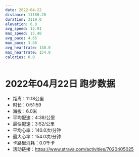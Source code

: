```yaml
---
date: 2022-04-22
distance: 11180.20
duration: 3119.0
elevation: 6.0
avg_speed: 12.91
max_speed: 15.48
avg_pace: 4.65
max_pace: 3.88
avg_heartrate: 140.0
max_heartrate: 154.0
calories: 0.0
---
```


# 2022年04月22日 跑步数据

- 距离：11.18公里
- 时长：0:51:59
- 海拔：6.0米
- 平均配速：4:38/公里
- 最快配速：3:52/公里
- 平均心率：140.0次/分钟
- 最大心率：154.0次/分钟
- 卡路里消耗：0.0千卡
- 活动链接：https://www.strava.com/activities/7020405025
